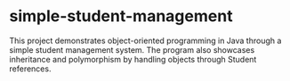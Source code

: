 # simple-student-management
This project demonstrates object-oriented programming in Java through a simple student management system. The program also showcases inheritance and polymorphism by handling objects through Student references.
